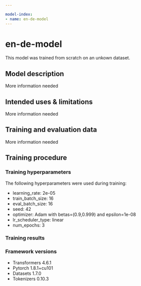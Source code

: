 ```yaml
---

model-index:
- name: en-de-model
---
```


<!-- This model card has been generated automatically according to the information the Trainer had access to. You
should probably proofread and complete it, then remove this comment. -->

# en-de-model

This model was trained from scratch on an unkown dataset.

## Model description

More information needed

## Intended uses & limitations

More information needed

## Training and evaluation data

More information needed

## Training procedure

### Training hyperparameters

The following hyperparameters were used during training:
- learning_rate: 2e-05
- train_batch_size: 16
- eval_batch_size: 16
- seed: 42
- optimizer: Adam with betas=(0.9,0.999) and epsilon=1e-08
- lr_scheduler_type: linear
- num_epochs: 3

### Training results



### Framework versions

- Transformers 4.6.1
- Pytorch 1.8.1+cu101
- Datasets 1.7.0
- Tokenizers 0.10.3
